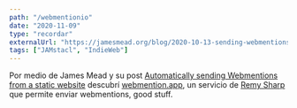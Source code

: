 ```yaml
---
path: "/webmentionio"
date: "2020-11-09"
type: "recordar"
externalUrl: "https://jamesmead.org/blog/2020-10-13-sending-webmentions-from-a-static-website"
tags: ["JAMstacl", "IndieWeb"]
---
```


Por medio de James Mead y su post [Automatically sending Webmentions from a static website](https://jamesmead.org/blog/2020-10-13-sending-webmentions-from-a-static-website) descubrí [webmention.app](https://webmention.app/), un servicio de [Remy Sharp](https://remysharp.com/) que permite enviar webmentions, good stuff.

